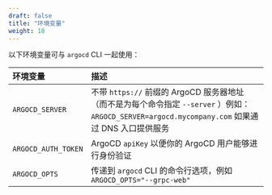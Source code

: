 ```yaml
---
draft: false
title: "环境变量"
weight: 18
---
```


以下环境变量可与 `argocd` CLI 一起使用：

| 环境变量            | 描述                                                         |
| :------------------ | :----------------------------------------------------------- |
| `ARGOCD_SERVER`     | 不带 `https://` 前缀的 ArgoCD 服务器地址（而不是为每个命令指定 `--server` ）例如：`ARGOCD_SERVER=argocd.mycompany.com` 如果通过 DNS 入口提供服务 |
| `ARGOCD_AUTH_TOKEN` | ArgoCD `apiKey` 以便你的 ArgoCD 用户能够进行身份验证         |
| `ARGOCD_OPTS`       | 传递到 `argocd` CLI 的命令行选项，例如 `ARGOCD_OPTS="--grpc-web"` |
